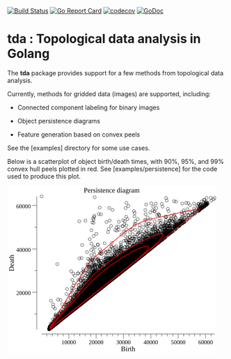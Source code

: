 [![Build Status](https://travis-ci.com/kshedden/tda.svg?branch=master)](https://travis-ci.com/kshedden/tda)
[![Go Report Card](https://goreportcard.com/badge/github.com/kshedden/tda)](https://goreportcard.com/report/github.com/kshedden/tda)
[![codecov](https://codecov.io/gh/kshedden/tda/branch/master/graph/badge.svg)](https://codecov.io/gh/kshedden/tda)
[![GoDoc](https://godoc.org/github.com/kshedden/tda?status.png)](https://godoc.org/github.com/kshedden/tda)

tda : Topological data analysis in Golang
=========================================

The __tda__ package provides support for a few methods from topological data analysis.

Currently, methods for gridded data (images) are supported, including:

* Connected component labeling for binary images

* Object persistence diagrams

* Feature generation based on convex peels

See the [examples] directory for some use cases.

Below is a scatterplot of object birth/death times, with 90%, 95%, and 99% convex hull
peels plotted in red.  See [examples/persistence] for the code used to produce this plot.

![Image of persistence diagram](https://github.com/kshedden/tda/blob/master/examples/persistence/persistence.png)
